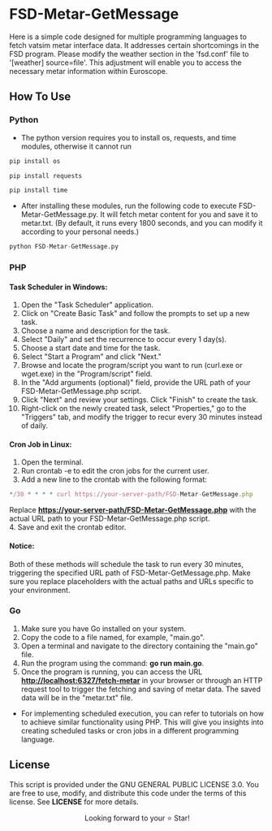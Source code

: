 # FSD-Metar-GetMessage
Here is a simple code designed for multiple programming languages to fetch vatsim metar interface data. It addresses certain shortcomings in the FSD program. Please modify the weather section in the 'fsd.conf' file to '[weather] source=file'. This adjustment will enable you to access the necessary metar information within Euroscope.

## How To Use

### Python

- The python version requires you to install os, requests, and time modules, otherwise it cannot run
````python
pip install os
````
````python
pip install requests
````
````python
pip install time
````
- After installing these modules, run the following code to execute FSD-Metar-GetMessage.py. It will fetch metar content for you and save it to metar.txt. (By default, it runs every 1800 seconds, and you can modify it according to your personal needs.)
````python
python FSD-Metar-GetMessage.py
````
### PHP

#### Task Scheduler in Windows:

1. Open the "Task Scheduler" application.
2. Click on "Create Basic Task" and follow the prompts to set up a new task.
3. Choose a name and description for the task.
4. Select "Daily" and set the recurrence to occur every 1 day(s).
5. Choose a start date and time for the task.
6. Select "Start a Program" and click "Next."
7. Browse and locate the program/script you want to run (curl.exe or wget.exe) in the "Program/script" field.
8. In the "Add arguments (optional)" field, provide the URL path of your FSD-Metar-GetMessage.php script.
9. Click "Next" and review your settings. Click "Finish" to create the task.
10. Right-click on the newly created task, select "Properties," go to the "Triggers" tab, and modify the trigger to recur every 30 minutes instead of daily.

#### Cron Job in Linux:

1. Open the terminal.
2. Run crontab -e to edit the cron jobs for the current user.
3. Add a new line to the crontab with the following format:
````javascript
*/30 * * * * curl https://your-server-path/FSD-Metar-GetMessage.php
````
Replace **<https://your-server-path/FSD-Metar-GetMessage.php>** with the actual URL path to your FSD-Metar-GetMessage.php script.<br>
4. Save and exit the crontab editor.

#### Notice:

Both of these methods will schedule the task to run every 30 minutes, triggering the specified URL path of FSD-Metar-GetMessage.php. Make sure you replace placeholders with the actual paths and URLs specific to your environment.

### Go

1. Make sure you have Go installed on your system.
2. Copy the code to a file named, for example, "main.go".
3. Open a terminal and navigate to the directory containing the "main.go" file.
4. Run the program using the command: **go run main.go**.
5. Once the program is running, you can access the URL **<http://localhost:6327/fetch-metar>** in your browser or through an HTTP request tool to trigger the fetching and saving of metar data. The saved data will be in the "metar.txt" file.

- For implementing scheduled execution, you can refer to tutorials on how to achieve similar functionality using PHP. This will give you insights into creating scheduled tasks or cron jobs in a different programming language.

## License
This script is provided under the GNU GENERAL PUBLIC LICENSE 3.0. You are free to use, modify, and distribute this code under the terms of this license. See **LICENSE** for more details.

<p align="center">
  Looking forward to your ⭐️ Star!
</p>

